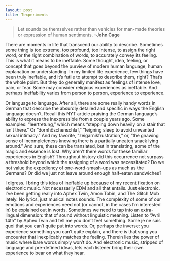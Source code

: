 ```yaml
---
layout: post
title: Texperiments
---
```


> Let sounds be themselves rather than vehicles for man-made theories or expression of human sentiments.
>**–John Cage**

There are moments in life that transcend our ability to describe. Sometimes some thing is too extreme, too profound, too intense, to assign the right word, or the right combination of words, to accurately convey its feeling. This is what it means to be ineffable. Some thought, idea, feeling, or concept that goes beyond the purview of modern human language, human explanation or understanding. In my limited life experience, few things have been truly ineffable, and it’s futile to attempt to describe them, right? That’s the whole point. But they do generally manifest as feelings of intense love, pain, or fear. Some may consider religious experiences as ineffable. And perhaps ineffability varies from person to person, experience to experience.

Or language to language. After all, there are some really handy words in German that describe the absurdly detailed and specific in ways the English language doesn’t. Recall this NYT article praising the German language’s ability to express the inexpressible from a couple years ago. Some examples: “leertretung,” which means “stepping down heavily on a stair that isn’t there.” Or “dornhöschenschlaf,” “feigning sleep to avoid unwanted sexual intimacy.” And my favorite, “zeigarnikfrustration,” or, “the gnawing sense of incompleteness knowing there is a partially uneaten snack lying around.” And sure, these can be translated, but in translating, some of the magic and essence is lost. Why aren’t there words for these familiar experiences in English? Throughout history did this occurrence not surpass a threshold beyond which the assigning of a word was necessitated? Do we not value the expediency of one-word-smash-ups as much as the Germans? Or did we just not leave around enough half-eaten sandwiches?

I digress. I bring this idea of ineffable up because of my recent fixation on electronic music. Not necessarily EDM and all that entails. Just electronic. I’ve been getting really into Aphex Twin, Amon Tobin, and The Glitch Mob lately. No lyrics, just musical notes sounds. The complexity of some of our emotions and experiences need not (or cannot, in the cases I’m interested in) be explained out in words. Sometimes we need to tap into an extra-lingual dimension: that of sound without linguistic meaning. Listen to “Avril 14th” by Aphex Twin and tell me you don’t feel something. Some je ne sais quoi that you can’t quite put into words. Or, perhaps the inverse: you experience something you can’t quite explain, and there is that song you encounter that inexplicably matches the feeling. Therein lies the power of music where bare words simply won’t do. And electronic music, stripped of language and pre-defined ideas, lets each listener bring their own experience to bear on what they hear.